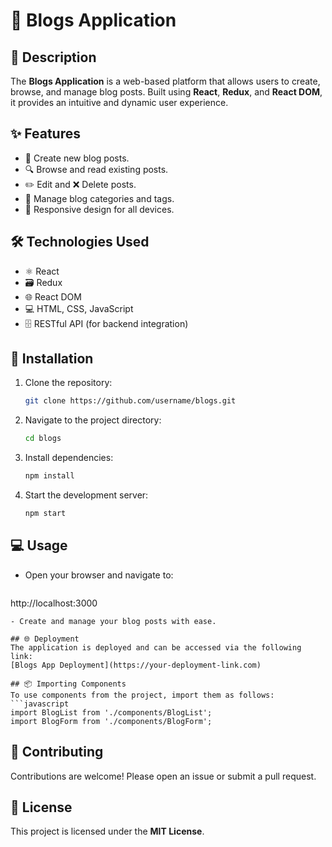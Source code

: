# 📝 Blogs Application

## 📝 Description
The **Blogs Application** is a web-based platform that allows users to create, browse, and manage blog posts. Built using **React**, **Redux**, and **React DOM**, it provides an intuitive and dynamic user experience.

## ✨ Features
- 📝 Create new blog posts.
- 🔍 Browse and read existing posts.
- ✏️ Edit and ❌ Delete posts.
- 📂 Manage blog categories and tags.
- 📱 Responsive design for all devices.

## 🛠️ Technologies Used
- ⚛️ React
- 🗃️ Redux
- 🌐 React DOM
- 💻 HTML, CSS, JavaScript
- 🗄️ RESTful API (for backend integration)

## 🚀 Installation
1. Clone the repository:
   ```bash
   git clone https://github.com/username/blogs.git
   ```
2. Navigate to the project directory:
   ```bash
   cd blogs
   ```
3. Install dependencies:
   ```bash
   npm install
   ```
4. Start the development server:
   ```bash
   npm start
   ```

## 💻 Usage
- Open your browser and navigate to:
  ```
http://localhost:3000
  ```
- Create and manage your blog posts with ease.

## 🌐 Deployment
The application is deployed and can be accessed via the following link:
[Blogs App Deployment](https://your-deployment-link.com)

## 📦 Importing Components
To use components from the project, import them as follows:
```javascript
import BlogList from './components/BlogList';
import BlogForm from './components/BlogForm';
```

## 🤝 Contributing
Contributions are welcome! Please open an issue or submit a pull request.

## 📄 License
This project is licensed under the **MIT License**.

